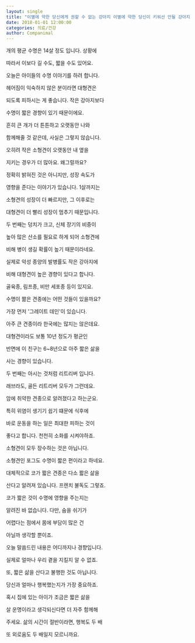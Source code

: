 ```yaml
---
layout: single
title: "이별에 약한 당신에게 권할 수 없는 강아지 이별에 약한 당신이 키워선 안될 강아지"
date: 2018-01-01 12:00:00
categories: 의료/건강
author: Companimal
---
```


개의 평균 수명은 14살 정도 입니다. 상황에

따라서 이보다 길 수도, 짧을 수도 있어요.

오늘은 아이들의 수명 이야기를 하려 합니다.

헤어짐이 익숙하지 않은 분이라면 대형견은

되도록 피하시는 게 좋습니다. 작은 강아지보다

수명이 짧은 경향이 있기 때문이에요.

흔히 큰 개가 더 튼튼하고 오랫동안 나와

함께해줄 것 같은데, 사실은 그렇지 않습니다.

오히려 작은 소형견이 오랫동안 내 옆을

지키는 경우가 더 많아요. 왜그럴까요?

정확히 밝혀진 것은 아니지만, 성장 속도가

영향을 준다는 이야기가 있습니다. 1살까지는

소형견의 성장이 더 빠르지만, 그 이후로는

대형견이 더 빨리 성장이 멈추기 때문입니다.

두 번째는 덩치가 크고, 신체 장기의 비중이

높아 많은 산소를 필요로 하게 되어 소형견에

비해 병이 생길 확률이 높기 때문이라네요.

실제로 악성 종양의 발병률도 작은 강아지에

비해 대형견이 높은 경향이 있다고 합니다.

골육종, 림프종, 비만 세포종 등이 있지요.

수명이 짦은 견종에는 어떤 것들이 있을까요?

가장 먼저 '그레이트 데인'이 있습니다.

아주 큰 견종이라 한국에는 많지는 않은데요.

대형견이라도 보통 10년 정도가 평균인

반면에 이 친구는 6~8년으로 아주 짧은 삶을

사는 경향이 있습니다.

두 번째는 아시는 것처럼 리트리버 입니다.

래브라도, 골든 리트리버 모두가 그런데요.

암에 취약한 견종으로 알려졌다고 하는군요.

특히 위염이 생기기 쉽기 떄문에 식후에

바로 운동을 하는 일은 최대한 피하는 것이

좋다고 합니다. 천천히 소화를 시켜야하죠.

소형견이 모두 장수하는 것은 아닙니다.

소형견인 포그도 수명이 짧은 편이라고 하네요.

대체적으로 코가 짧은 견종은 다소 짧은 삶을

산다고 알려져 있습니다. 프렌치 불독도 그렇죠.

코가 짧은 것이 수명에 영향을 주는지는

알려진 바 없습니다. 다만, 숨을 쉬기가

어렵다는 점에서 몸에 부담이 많은 건

아닐까 생각할 뿐이죠.

오늘 말씀드린 내용은 어디까지나 경향입니다.

실제로 얼마나 우리 곁을 지킬지 알 수 없죠.

또, 짧은 삶을 산다고 불행한 것도 아닙니다.

당신과 얼마나 행복했는지가 가장 중요하죠.

혹시 집에 있는 아이가 조금은 짧은 삶을

살 운명이라고 생각되신다면 더 자주 함께해

주세요. 삶의 시간이 절반이라면, 행복도 두 배

또 외로움도 두 배일지 모르니까요.
